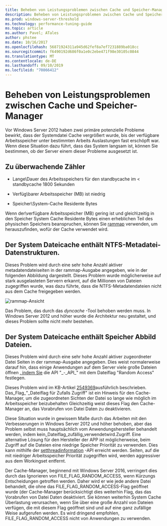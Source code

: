 ```yaml
---
title: Beheben von Leistungsproblemen zwischen Cache und Speicher-Manager
description: Beheben von Leistungsproblemen zwischen Cache und Speicher-Manager unter Windows Server 16
ms.prod: windows-server-threshold
ms.technology: performance-tuning-guide
ms.topic: article
ms.author: Pavel; ATales
author: phstee
ms.date: 10/16/2017
ms.openlocfilehash: 56871924311a945d62fef8a7ef7231889ba018cc
ms.sourcegitcommit: f6490192d686f0a1e0c2ebe471f98e30105c0844
ms.translationtype: MT
ms.contentlocale: de-DE
ms.lasthandoff: 09/10/2019
ms.locfileid: "70866412"
---
```

# <a name="troubleshoot-cache-and-memory-manager-performance-issues"></a>Beheben von Leistungsproblemen zwischen Cache und Speicher-Manager

Vor Windows Server 2012 haben zwei primäre potenzielle Probleme bewirkt, dass der Systemdatei Cache vergrößert wurde, bis der verfügbare Arbeitsspeicher unter bestimmten Arbeits Auslastungen fast erschöpft war. Wenn diese Situation dazu führt, dass das System langsam ist, können Sie bestimmen, ob der Server einem dieser Probleme ausgesetzt ist.


## <a name="counters-to-monitor"></a>Zu überwachende Zähler

-   Lange\\Dauer des Arbeitsspeichers für den standbycache im &lt; standbycache 1800 Sekunden

-   Verfüg\\barer Arbeitsspeicher (MB) ist niedrig

-   Speicher\\System-Cache Residente Bytes

Wenn der\\verfügbare Arbeitsspeicher (MB) gering ist und gleich\\zeitig in den Speicher System Cache Residente Bytes einen erheblichen Teil des physischen Speichers beanspruchen, können Sie [rammap](https://technet.microsoft.com/sysinternals/ff700229.aspx) verwenden, um herauszufinden, wofür der Cache verwendet wird.

## <a name="system-file-cache-contains-ntfs-metafile-data-structures"></a>Der System Dateicache enthält NTFS-Metadatei-Datenstrukturen.


Dieses Problem wird durch eine sehr hohe Anzahl aktiver metadatendateiseiten in der rammap-Ausgabe angegeben, wie in der folgenden Abbildung dargestellt. Dieses Problem wurde möglicherweise auf stark ausgelasteten Servern erkannt, auf die Millionen von Dateien zugegriffen wurde, was dazu führte, dass die NTFS-Metadatendateien nicht aus dem Cache freigegeben werden.

![rammap-Ansicht](../../media/perftune-guide-rammap.png)

Das Problem, das durch das *dyncache* -Tool behoben werden muss. In Windows Server 2012 und höher wurde die Architektur neu gestaltet, und dieses Problem sollte nicht mehr bestehen.

## <a name="system-file-cache-contains-memory-mapped-files"></a>Der System Dateicache enthält Speicher Abbild Dateien.


Dieses Problem wird durch eine sehr hohe Anzahl aktiver zugeordneter Datei Seiten in der rammap-Ausgabe angegeben. Dies weist normalerweise darauf hin, dass einige Anwendungen auf dem Server viele große Dateien öffnen [, indem Sie](https://msdn.microsoft.com/library/windows/desktop/aa363858.aspx) die API "\_-\_API\_" mit dem Dateiflag "Random Access" festlegen.

Dieses Problem wird im KB-Artikel [2549369](https://support.microsoft.com/default.aspx?scid=kb;en-US;2549369)ausführlich beschrieben. Das\_Flag\_"\_Dateiflag für Zufalls Zugriff" ist ein Hinweis für den Cache-Manager, um die zugeordneten Sichten der Datei so lange wie möglich im Arbeitsspeicher beizubehalten Gleichzeitig weist dieses Flag den Cache-Manager an, das Vorabrufen von Datei Daten zu deaktivieren.

Diese Situation wurde in gewissem Maße durch das Arbeiten mit den Verbesserungen in Windows Server 2012 und höher behoben, aber das Problem selbst muss hauptsächlich vom Anwendungshersteller behandelt werden, indem kein\_Dateiflag\_zufällig\_verwendetwird.Zugriff. Eine alternative Lösung für den Hersteller der APP ist möglicherweise, beim Zugriff auf die Dateien eine niedrige Speicher Priorität zu verwenden. Dies kann mithilfe der [setthreadinformation](https://msdn.microsoft.com/library/windows/desktop/hh448390.aspx) -API erreicht werden. Seiten, auf die mit niedriger Arbeitsspeicher Priorität zugegriffen wird, werden aggressiver aus dem Workingset entfernt.

Der Cache-Manager, beginnend mit Windows Server 2016, verringert dies durch das Ignorieren von FILE_FLAG_RANDOM_ACCESS, wenn Kürzungs Entscheidungen getroffen werden. Daher wird er wie jede andere Datei behandelt, die ohne das FILE_FLAG_RANDOM_ACCESS-Flag geöffnet wurde (der Cache-Manager berücksichtigt dies weiterhin Flag, das das Vorabrufen von Datei Daten deaktiviert. Sie können weiterhin System Cache Überlastung verursachen, wenn Sie über eine große Anzahl von Dateien verfügen, die mit diesem Flag geöffnet sind und auf eine ganz zufällige Weise aufgerufen werden. Es wird dringend empfohlen, FILE_FLAG_RANDOM_ACCESS nicht von Anwendungen zu verwenden.
